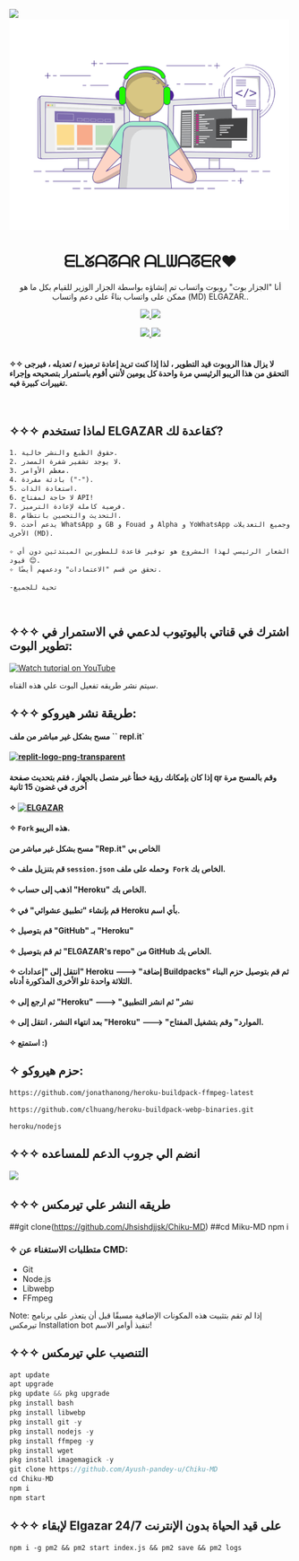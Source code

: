 <img src="https://github.com/souvikguria98/souvikguria98/blob/master/Hi.gif" width="25"></h2>
<img align="center" alt="GIF" src="https://raw.githubusercontent.com/devSouvik/devSouvik/master/gif3.gif" width="500"/>





</p>
<h1 align="center"> ᗴᒪᘜᗩᘔᗩᖇ ᗩᒪᗯᗩᘔᗴᖇ❤️
</h1>
<p align="center"> 
  أنا "الجزار بوت" روبوت واتساب تم إنشاؤه بواسطة الجزار الوزير للقيام بكل ما هو ممكن على واتساب بناءً على دعم واتساب (MD) ELGAZAR..

<p align="center">
  <a href="https://github.com/Ayush-pandey-u/Chiku-MD/fork">
    <img src="https://img.shields.io/github/forks/FantoX001/Miku-MD?label=Fork&style=social">
    
    
  <a href="https://github.com/Ayush-pandey-u/Chiku-MD">
    <img src="https://img.shields.io/github/stars/FantoX001/Miku-MD?style=social">
  </a>

<p align="center">
  <a href="https://github.com/Ayush-pandey-u/Chiku-MD">
    <img src="https://visitor-badge.glitch.me/badge?page_id=https://github.com/FantoX001/Miku-MD.visitor-badge&left_text=Total%20Repo%20Visits">
    
    
<a href="https://github.com/Ayush-pandey-u">
    <img src="(https://visitor-badge.glitch.me/badge?page_id=https://github.com/FantoX001/Shikimori-MD.visitor-badge&left_text=Total%20Repo%20Visitors)">
  </a>
</br>
      
</br> 
   
#### ✧✧ لا يزال هذا الروبوت قيد التطوير ، لذا إذا كنت تريد إعادة ترميزه / تعديله ، فيرجى التحقق من هذا الريبو الرئيسي مرة واحدة كل يومين لأنني أقوم باستمرار بتصحيحه وإجراء تغييرات كبيرة فيه.
</br>
  

## ✧✧✧ لماذا تستخدم ELGAZAR كقاعدة لك?

```
1. حقوق الطبع والنشر خالية.
2. لا يوجد تشفير شفرة المصدر.
3. معظم الأوامر.
4. بادئة مفردة ("-").
5. استعادة الذات.
6. لا حاجة لمفتاح API!
7. فرضية كاملة لإعادة الترميز.
8. التحديث والتحسين بانتظام.
9. يدعم أحدث WhatsApp و GB و Fouad و Alpha و YoWhatsApp وجميع التعديلات الأخرى (MD).

✧ الشعار الرئيسي لهذا المشروع هو توفير قاعدة للمطورين المبتدئين دون أي قيود 😊.
✧ تحقق من قسم "الاعتمادات" ودعمهم أيضًا.

-تحية للجميع
```
</br>

## ✧✧✧ اشترك في قناتي باليوتيوب لدعمي في الاستمرار في تطوير البوت:

<a href="https://youtube.com/channel/UCxVaIay8BccgBtsofagA6_g"><img src="https://i.ibb.co/71mYRh4/116-1161192-podcast-subscribe-listen-button-youtube-sign-hd-png.png" alt="Watch tutorial on YouTube" border="0"  width="160"></a>

سيتم نشر طريقه تفعيل البوت علي هذه القناه.

## ✧✧✧ طريقة نشر هيروكو:

####  مسح بشكل غير مباشر من ملف `` repl.it`

#### <a href="https://replit.com/@bm077197/ELGAZAR-BOT-MD"><img src="https://i.imgur.com/gtK4XLX.png" alt="replit-logo-png-transparent" border="0"  width="120"></a>
#### إذا كان بإمكانك رؤية خطأ غير متصل بالجهاز ، فقم بتحديث صفحة qr وقم بالمسح مرة أخرى في غضون 15 ثانية
          

#### ✧ [![ELGAZAR](https://www.herokucdn.com/deploy/button.svg)](https://heroku.com/deploy?template=https://github.com/Jhsishdjjsk/Chiku-MD)


#### ✧ `Fork` هذه الريبو.
#### مسح بشكل غير مباشر من "Rep.it" الخاص بي
#### ✧ قم بتنزيل ملف `session.json` وحمله على ملف` Fork` الخاص بك.
#### ✧ اذهب إلى حساب "Heroku" الخاص بك.
#### ✧ قم بإنشاء "تطبيق عشوائي" في Heroku بأي اسم.
#### ✧ قم بتوصيل "GitHub" بـ "Heroku"
#### ✧ ثم قم بتوصيل "ELGAZAR's repo" من GitHub الخاص بك.
#### ✧ انتقل إلى "إعدادات" Heroku ---> "إضافة Buildpacks" ثم قم بتوصيل حزم البناء الثلاثة واحدة تلو الأخرى المذكورة أدناه.
#### ✧ ثم ارجع إلى "Heroku" ---> "نشر" ثم انشر التطبيق
#### ✧ بعد انتهاء النشر ، انتقل إلى "Heroku" ---> "الموارد" وقم بتشغيل المفتاح.
#### ✧ استمتع :)




## ✧ حزم هيروكو:

```
https://github.com/jonathanong/heroku-buildpack-ffmpeg-latest
``` 
```
https://github.com/clhuang/heroku-buildpack-webp-binaries.git
```
```
heroku/nodejs
```


## ✧✧✧ انضم الي جروب الدعم للمساعده

<a href="https://chat.whatsapp.com/CMp1e9NHmHU5K5sCM2mmKn"><img src="https://img.shields.io/badge/Join Group-25D366?style=for-the-badge&logo=whatsapp&logoColor=white" />
</a>

## ✧✧✧ طريقه النشر علي تيرمكس

##git clone(https://github.com/Jhsishdjjsk/Chiku-MD)
##cd Miku-MD
npm i


### ✧ متطلبات الاستغناء عن CMD:
- Git
- Node.js
- Libwebp
- FFmpeg

Note: إذا لم تقم بتثبيت هذه المكونات الإضافية مسبقًا قبل أن يتعذر على برنامج تيرمكس Installation bot تنفيذ أوامر الاسم!
</br> 

## ✧✧✧ التنصيب علي تيرمكس
```js
apt update
apt upgrade
pkg update && pkg upgrade
pkg install bash
pkg install libwebp
pkg install git -y
pkg install nodejs -y 
pkg install ffmpeg -y 
pkg install wget
pkg install imagemagick -y
git clone https://github.com/Ayush-pandey-u/Chiku-MD
cd Chiku-MD
npm i
npm start
```

## ✧✧✧ لإبقاء Elgazar على قيد الحياة بدون الإنترنت 24/7

```
npm i -g pm2 && pm2 start index.js && pm2 save && pm2 logs
```











     



